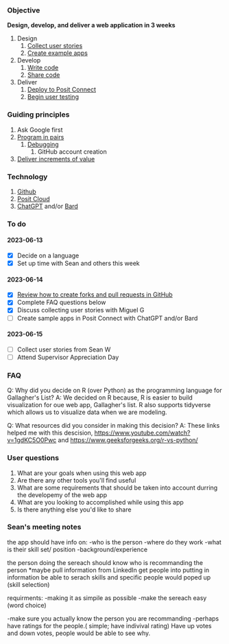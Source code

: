 ### Objective

**Design, develop, and deliver a web application in 3 weeks**

1. Design
	1. [Collect user stories](https://youtu.be/LEPLaYcdgeg)
	2. [Create example apps](https://youtu.be/tZOC09KXdOw)
2. Develop
	1. [Write code](https://youtu.be/8d9Aak8eAL0)
	2. [Share code](https://youtu.be/5wKdo2XJMeU)
3. Deliver
	1. [Deploy to Posit Connect](https://docs.posit.co/connect/user/git-backed/)
	2. [Begin user testing](https://appsilon.com/user-tests-build-better-shiny-apps-with-effective-user-testing/)

### Guiding principles

1. Ask Google first
2. [Program in pairs](https://youtu.be/hc7jHnH5ijE)
	1. [Debugging](https://shiny.posit.co/r/articles/improve/debugging/)
		1. GitHub account creation
3. [Deliver increments of value](https://www.rebelscrum.site/post/the-value-of-incremental-delivery-in-scrum)

### Technology

1. [Github](https://github.com/bm5tev3/crnyhs/tree/main/gallaghers-list)
2. [Posit Cloud](https://posit.cloud/spaces/384032/join?access_code=wD_UkGiFJvCJIRWZYm-gSpXoc6uGZ_sfkXkQlKUR)
3. [ChatGPT](https://chat.openai.com/chat) and/or [Bard](https://bard.google.com/)

### To do

#### 2023-06-13
- [x] Decide on a language
- [x] Set up time with Sean and others this week
#### 2023-06-14
- [x] [Review how to create forks and pull requests in GitHub](https://youtu.be/nT8KGYVurIU)
- [x] Complete FAQ questions below
- [x] Discuss collecting user stories with Miguel G
- [ ] Create sample apps in Posit Connect with ChatGPT and/or Bard
#### 2023-06-15
- [ ] Collect user stories from Sean W
- [ ] Attend Supervisor Appreciation Day

### FAQ

Q: Why did you decide on R (over Python) as the programming language for Gallagher's List?
A: We decided on R because, R is easier to build visualization for oue web app, Gallagher's list. R also supports tidyverse which allows us to visualize data when we are modeling. 

Q: What resources did you consider in making this decision?
A: These links helped me with this descision, https://www.youtube.com/watch?v=1gdKC5O0Pwc and https://www.geeksforgeeks.org/r-vs-python/

### User questions 

1. What are your goals when using this web app
2. Are there any other tools you'll find useful 
3. What are some requirements that should be taken into account durring the developemy of the web app
4. What are you looking to accomplished while using this app 
5. Is there anything else you'd like to share

### Sean's meeting notes

the app should have info on: 
-who is the person 
-where do they work 
-what is their skill set/ position 
-background/experience 

the person doing the sereach should know who is recommanding the person
*maybe pull information from LinkedIn
get people into putting in information
be able to serach skills and specific people would poped up (skill selection) 

requirments:
-making it as simpile as possible 
-make the sereach easy (word choice) 

-make sure you actually know the person you are recommanding 
-perhaps have ratings for the people.( simple; have indivival rating) Have up votes and down votes, people would be able to see why.
